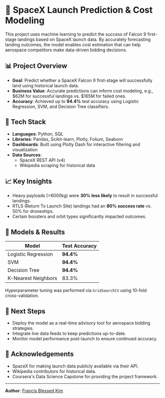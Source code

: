 # 🚀 SpaceX Launch Prediction & Cost Modeling

This project uses machine learning to predict the success of Falcon 9 first-stage landings based on SpaceX launch data. By accurately forecasting landing outcomes, the model enables cost estimation that can help aerospace competitors make data-driven bidding decisions.

## 📊 Project Overview

- **Goal**: Predict whether a SpaceX Falcon 9 first-stage will successfully land using historical launch data.
- **Business Value**: Accurate predictions can inform cost modeling, e.g., $62M for successful landings vs. $165M for failed ones.
- **Accuracy**: Achieved up to **94.4%** test accuracy using Logistic Regression, SVM, and Decision Tree classifiers.

## 🔧 Tech Stack

- **Languages**: Python, SQL
- **Libraries**: Pandas, Scikit-learn, Plotly, Folium, Seaborn
- **Dashboards**: Built using Plotly Dash for interactive filtering and visualization
- **Data Sources**: 
  - SpaceX REST API (v4)
  - Wikipedia scraping for historical data


## 📈 Key Insights

- Heavy payloads (>6000kg) were **30% less likely** to result in successful landings.
- RTLS (Return To Launch Site) landings had an **80% success rate** vs. 50% for droneships.
- Certain boosters and orbit types significantly impacted outcomes.

## 🧠 Models & Results

| Model              | Test Accuracy |
|-------------------|---------------|
| Logistic Regression | **94.4%**      |
| SVM                | **94.4%**      |
| Decision Tree      | **94.4%**      |
| K-Nearest Neighbors| 83.3%         |

Hyperparameter tuning was performed via `GridSearchCV` using 10-fold cross-validation.

## 📌 Next Steps

- Deploy the model as a real-time advisory tool for aerospace bidding strategies.
- Integrate live data feeds to keep predictions up-to-date.
- Monitor model performance post-launch to ensure continued accuracy.

## 🤝 Acknowledgements

- SpaceX for making launch data publicly available via their API.
- Wikipedia contributors for historical data.
- Coursera's Data Science Capstone for providing the project framework.

---

**Author**: [Francis Blessed Kim](https://www.linkedin.com/in/francis-kim-1931681b6/)

